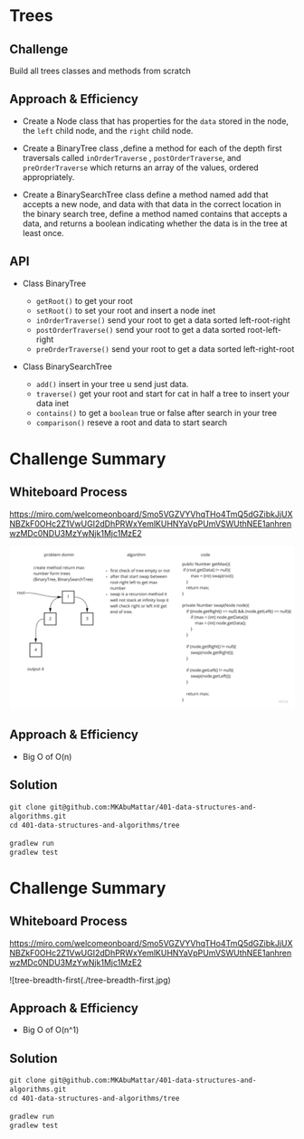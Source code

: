 # Trees
<!-- Short summary or background information -->

## Challenge
<!-- Description of the challenge -->

Build all trees classes and methods  from scratch

## Approach & Efficiency
<!-- What approach did you take? Why? What is the Big O space/time for this approach? -->

* Create a Node class that has properties
  for the `data` stored in the node, the
  `left` child node, and the `right` child node.
  
* Create a BinaryTree class ,define a method
  for each of the depth first traversals
  called `inOrderTraverse`
  , `postOrderTraverse`, and
  `preOrderTraverse` which returns an
  array of the values, ordered
  appropriately.
  
* Create a BinarySearchTree class define
  a method named add that accepts
  a new node, and data
  with that data in the correct 
  location in the binary search tree, 
  define a method named contains
  that accepts a data, and returns
  a boolean indicating whether
  the data is in the tree at least once.

## API
<!-- Description of each method publicly available in each of your trees -->

* Class BinaryTree
    * `getRoot()` to get your root
    * `setRoot()` to set your root and insert a node inet
    * `inOrderTraverse()` send your root to get a data sorted left-root-right
    * `postOrderTraverse()` send your root to get a data sorted root-left-right
    * `preOrderTraverse()` send your root to get a data sorted left-right-root

* Class BinarySearchTree
    * `add()` insert in your tree u send just data.
    * `traverse()` get your root and start for cat in half a tree to insert your data inet
    * `contains()` to get a `boolean` true or false after search in your tree
    * `comparison()` reseve a root and data to start search



# Challenge Summary
<!-- Description of the challenge -->

## Whiteboard Process
<!-- Embedded whiteboard image -->

https://miro.com/welcomeonboard/Smo5VGZVYVhqTHo4TmQ5dGZibkJjUXNBZkF0OHc2Z1VwUGI2dDhPRWxYemlKUHNYaVpPUmVSWUthNEE1anhrenwzMDc0NDU3MzYwNjk1Mjc1MzE2

![max tree](./max-tree.jpg)

## Approach & Efficiency
<!-- What approach did you take? Why? What is the Big O space/time for this approach? -->
* Big O of O(n)

## Solution
<!-- Show how to run your code, and examples of it in action -->
```bach
git clone git@github.com:MKAbuMattar/401-data-structures-and-algorithms.git
cd 401-data-structures-and-algorithms/tree

gradlew run
gradlew test
```

# Challenge Summary
<!-- Description of the challenge -->

## Whiteboard Process
<!-- Embedded whiteboard image -->

https://miro.com/welcomeonboard/Smo5VGZVYVhqTHo4TmQ5dGZibkJjUXNBZkF0OHc2Z1VwUGI2dDhPRWxYemlKUHNYaVpPUmVSWUthNEE1anhrenwzMDc0NDU3MzYwNjk1Mjc1MzE2

![tree-breadth-first(./tree-breadth-first.jpg)

## Approach & Efficiency
<!-- What approach did you take? Why? What is the Big O space/time for this approach? -->
* Big O of O(n^1)

## Solution
<!-- Show how to run your code, and examples of it in action -->
```bach
git clone git@github.com:MKAbuMattar/401-data-structures-and-algorithms.git
cd 401-data-structures-and-algorithms/tree

gradlew run
gradlew test
```



